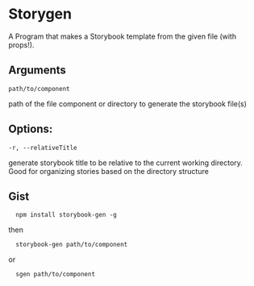 # Storygen

A Program that makes a Storybook template from the given file (with props!).

## Arguments

`path/to/component`

path of the file component or directory to generate the storybook file(s)

## Options:

`-r, --relativeTitle`

generate storybook title to be relative to the current working directory. Good for organizing stories based on the directory structure

## Gist

```shell
  npm install storybook-gen -g
```

then

```shell
  storybook-gen path/to/component
```

or

```shell
  sgen path/to/component
```
